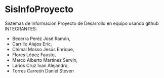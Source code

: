 # SisInfoProyecto
Sistemas de Información
Proyecto de Desarrollo en equipo usando github
INTEGRANTES:
- Becerra Peréz José Ramón,
- Carrillo Alejos Eric,
- Chimal Mosso Jesús Enrique,
- Flores López Fausto,
- Marco Alberto Martínez Servín,
- Larios Cruz Ivan Alejandro,
- Torres Carreón Daniel Steven
